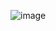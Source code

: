 ![image](https://user-images.githubusercontent.com/52775902/171222801-8439405b-0f1a-44f4-9e23-9af562c8e83f.png)
